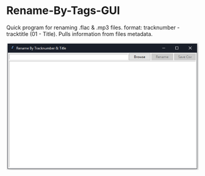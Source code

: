 # Rename-By-Tags-GUI
Quick program for renaming .flac & .mp3 files. format: tracknumber - tracktitle (01 - Title). Pulls information from files metadata.

![Alt text](Images/ss.png "Screenshot of program")
